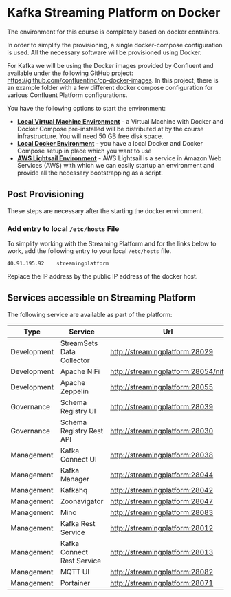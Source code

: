 # Kafka Streaming Platform on Docker

The environment for this course is completely based on docker containers. 

In order to simplify the provisioning, a single docker-compose configuration is used. All the necessary software will be provisioned using Docker.  

For Kafka we will be using the Docker images provided by Confluent and available under the following GitHub project: <https://github.com/confluentinc/cp-docker-images>. In this project, there is an example folder with a few different docker compose configuration for various Confluent Platform configurations.

You have the following options to start the environment:

 * [**Local Virtual Machine Environment**](./LocalVirtualMachine.md) - a Virtual Machine with Docker and Docker Compose pre-installed will be distributed at by the course infrastructure. You will need 50 GB free disk space.
 * [**Local Docker Environment**](./LocalDocker.md) - you have a local Docker and Docker Compose setup in place which you want to use
 * [**AWS Lightsail Environment**](./Lightsail.md) - AWS Lightsail is a service in Amazon Web Services (AWS) with which we can easily startup an environment and provide all the necessary bootstrapping as a script.

## Post Provisioning

These steps are necessary after the starting the docker environment. 

### Add entry to local `/etc/hosts` File

To simplify working with the Streaming Platform and for the links below to work, add the following entry to your local `/etc/hosts` file. 

```
40.91.195.92	streamingplatform
```

Replace the IP address by the public IP address of the docker host. 

## Services accessible on Streaming Platform
The following service are available as part of the platform:

Type | Service | Url
------|------- | -------------
Development | StreamSets Data Collector | <http://streamingplatform:28029>
Development | Apache NiFi | <http://streamingplatform:28054/nifi>
Development | Apache Zeppelin | <http://streamingplatform:28055>
Governance | Schema Registry UI  | <http://streamingplatform:28039>
Governance | Schema Registry Rest API  | <http://streamingplatform:28030>
Management | Kafka Connect UI | <http://streamingplatform:28038>
Management | Kafka Manager  | <http://streamingplatform:28044>
Management | Kafkahq  | <http://streamingplatform:28042>
Management | Zoonavigator  | <http://streamingplatform:28047>
Management | Mino | <http://streamingplatform:28083>
Management | Kafka Rest Service | <http://streamingplatform:28012>
Management | Kafka Connect Rest Service | <http://streamingplatform:28013>
Management | MQTT UI | <http://streamingplatform:28082>
Management | Portainer | <http://streamingplatform:28071>

